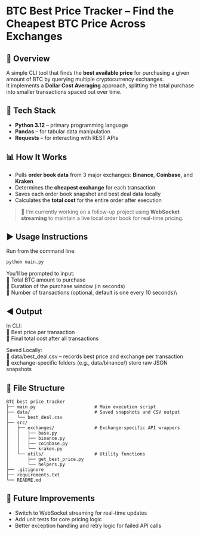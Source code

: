 # BTC Best Price Tracker – Find the Cheapest BTC Price Across Exchanges

## 🔰 Overview

A simple CLI tool that finds the **best available price** for purchasing a given amount of BTC by querying multiple cryptocurrency exchanges.  
It implements a **Dollar Cost Averaging** approach, splitting the total purchase into smaller transactions spaced out over time.

## 🔧 Tech Stack
- **Python 3.12** – primary programming language
- **Pandas** – for tabular data manipulation
- **Requests** – for interacting with REST APIs


## 📊 How It Works

- Pulls **order book data** from 3 major exchanges: **Binance**, **Coinbase**, and **Kraken**
- Determines the **cheapest exchange** for each transaction
- Saves each order book snapshot and best deal data locally
- Calculates the **total cost** for the entire order after execution

> 🧠 I'm currently working on a follow-up project using **WebSocket streaming** to maintain a live local order book for real-time pricing.

## ▶️ Usage Instructions

Run from the command line:

```bash
python main.py
```

You'll be prompted to input:\
💠 Total BTC amount to purchase\
💠 Duration of the purchase window (in seconds)\
💠 Number of transactions (optional, default is one every 10 seconds)\

## ◀️ Output
In CLI:\
💠 Best price per transaction\
💠 Final total cost after all transactions

Saved Locally:\
💠 data/best_deal.csv – records best price and exchange per transaction\
💠 exchange-specific folders (e.g., data/binance/) store raw JSON snapshots


## 📁 File Structure
```
BTC best price tracker
├── main.py                      # Main execution script
├── data/                        # Saved snapshots and CSV output
│   └── best_deal.csv
├── src/
│   ├── exchanges/               # Exchange-specific API wrappers
│   │   ├── base.py
│   │   ├── binance.py
│   │   ├── coinbase.py
│   │   └── kraken.py
│   └── utils/                   # Utility functions
│       ├── get_best_price.py
│       └── helpers.py
├── .gitignore
├── requirements.txt
└── README.md
```

## 📌 Future Improvements
- Switch to WebSocket streaming for real-time updates
- Add unit tests for core pricing logic
- Better exception handling and retry logic for failed API calls






